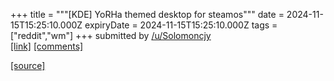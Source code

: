 +++
title = """[KDE] YoRHa themed desktop for steamos"""
date = 2024-11-15T15:25:10.000Z
expiryDate = 2024-11-15T15:25:10.000Z
tags = ["reddit","wm"]
+++
submitted by [/u/Solomoncjy](https://www.reddit.com/user/Solomoncjy)  
[\[link\]](https://www.reddit.com/gallery/1gr3zbq) [\[comments\]](https://www.reddit.com/r/unixporn/comments/1grysea/kde_yorha_themed_desktop_for_steamos/)

[[source]](https://www.reddit.com/r/unixporn/comments/1grysea/kde_yorha_themed_desktop_for_steamos/)

